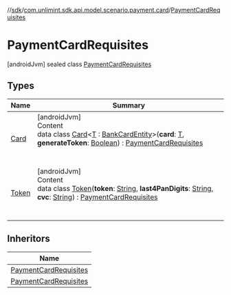 //[sdk](../../../index.md)/[com.unlimint.sdk.api.model.scenario.payment.card](../index.md)/[PaymentCardRequisites](index.md)



# PaymentCardRequisites  
 [androidJvm] sealed class [PaymentCardRequisites](index.md)   


## Types  
  
|  Name |  Summary | 
|---|---|
| <a name="com.unlimint.sdk.api.model.scenario.payment.card/PaymentCardRequisites.Card///PointingToDeclaration/"></a>[Card](-card/index.md)| <a name="com.unlimint.sdk.api.model.scenario.payment.card/PaymentCardRequisites.Card///PointingToDeclaration/"></a>[androidJvm]  <br>Content  <br>data class [Card](-card/index.md)<[T](-card/index.md) : [BankCardEntity](../../com.unlimint.sdk.api.model.scenario/-bank-card-entity/index.md)>(**card**: [T](-card/index.md), **generateToken**: [Boolean](https://kotlinlang.org/api/latest/jvm/stdlib/kotlin/-boolean/index.html)) : [PaymentCardRequisites](index.md)  <br><br><br>|
| <a name="com.unlimint.sdk.api.model.scenario.payment.card/PaymentCardRequisites.Token///PointingToDeclaration/"></a>[Token](-token/index.md)| <a name="com.unlimint.sdk.api.model.scenario.payment.card/PaymentCardRequisites.Token///PointingToDeclaration/"></a>[androidJvm]  <br>Content  <br>data class [Token](-token/index.md)(**token**: [String](https://kotlinlang.org/api/latest/jvm/stdlib/kotlin/-string/index.html), **last4PanDigits**: [String](https://kotlinlang.org/api/latest/jvm/stdlib/kotlin/-string/index.html), **cvc**: [String](https://kotlinlang.org/api/latest/jvm/stdlib/kotlin/-string/index.html)) : [PaymentCardRequisites](index.md)  <br><br><br>|


## Inheritors  
  
|  Name | 
|---|
| <a name="com.unlimint.sdk.api.model.scenario.payment.card/PaymentCardRequisites.Card///PointingToDeclaration/"></a>[PaymentCardRequisites](-card/index.md)|
| <a name="com.unlimint.sdk.api.model.scenario.payment.card/PaymentCardRequisites.Token///PointingToDeclaration/"></a>[PaymentCardRequisites](-token/index.md)|

